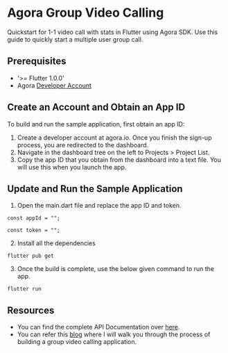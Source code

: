 # Agora Group Video Calling

Quickstart for 1-1 video call with stats in Flutter using Agora SDK. Use this guide to quickly start a multiple user group call. 

## Prerequisites

- '>= Flutter 1.0.0'
- Agora [Developer Account](https://console.agora.io/)

## Create an Account and Obtain an App ID

To build and run the sample application, first obtain an app ID:

1. Create a developer account at agora.io. Once you finish the sign-up process, you are redirected to the dashboard.
2. Navigate in the dashboard tree on the left to Projects > Project List.
3. Copy the app ID that you obtain from the dashboard into a text file. You will use this when you launch the app.

## Update and Run the Sample Application

1. Open the main.dart file and replace the app ID and token.

```const appId = "";```

```const token = "";```


2. Install all the dependencies

```flutter pub get```

3. Once the build is complete, use the below given command to run the app. 

```flutter run```

## Resources

- You can find the complete API Documentation over [here](https://docs.agora.io/en/Video/API%20Reference/flutter/index.html).
- You can refer this [blog](https://medium.com/@tadaspetra/building-a-flutter-video-call-app-with-in-call-stats-bfb1e02abc0e) where I will walk you through the process of building a group video calling application.
